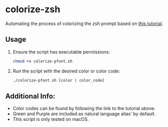 # colorize-zsh
Automating the process of colorizing the zsh prompt based on [this tutorial](https://www.maketecheasier.com/customize-mac-terminal/).
## Usage

1. Ensure the script has executable permissions:
   ```bash
   chmod +x colorize-pfont.sh
2. Run the script with the desired color or color code:
    ```bash
    ./colorize-pfont.sh [color | color_code]
## Additional Info:
* Color codes can be found by following the link to the tutorial above. 
* Green and Purple are included as natural language alias' by default.
* This script is only tested on macOS.
